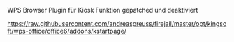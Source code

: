 WPS Browser Plugin für Kiosk Funktion gepatched und deaktiviert


https://raw.githubusercontent.com/andreaspreuss/firejail/master/opt/kingsoft/wps-office/office6/addons/kstartpage/
